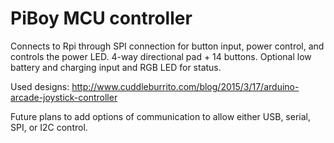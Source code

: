 # PiBoy MCU controller

Connects to Rpi through SPI connection for button input, power control, and controls the power LED. 4-way directional pad + 14 buttons. Optional low battery and charging input and RGB LED for status.

Used designs: http://www.cuddleburrito.com/blog/2015/3/17/arduino-arcade-joystick-controller

Future plans to add options of communication to allow either USB, serial, SPI, or I2C control.
